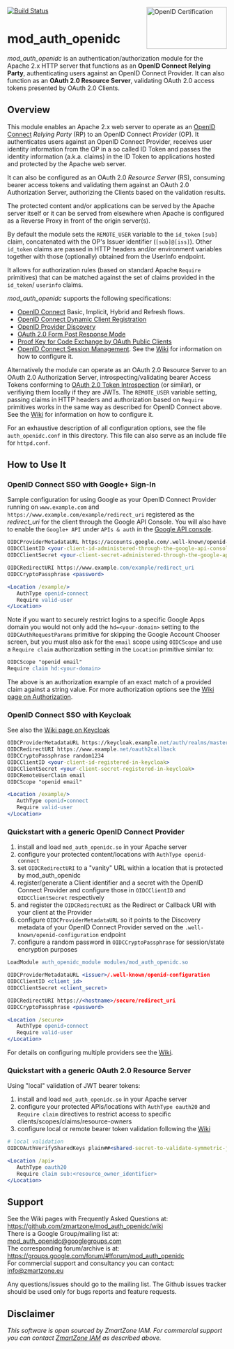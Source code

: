 [![Build Status](https://travis-ci.org/zmartzone/mod_auth_openidc.svg?branch=master)](https://travis-ci.org/zmartzone/mod_auth_openidc)
[<img width="184" height="96" align="right" src="http://openid.net/wordpress-content/uploads/2016/04/oid-l-certification-mark-l-rgb-150dpi-90mm@2x.png" alt="OpenID Certification">](https://openid.net/certification)

mod_auth_openidc
================

*mod_auth_openidc* is an authentication/authorization module for the Apache 2.x
HTTP server that functions as an **OpenID Connect Relying Party**, authenticating users against an
OpenID Connect Provider. It can also function as an **OAuth 2.0 Resource Server**, validating 
OAuth 2.0 access tokens presented by OAuth 2.0 Clients.

Overview
--------

This module enables an Apache 2.x web server to operate as an [OpenID Connect](http://openid.net/specs/openid-connect-core-1_0.html)
*Relying Party* (RP) to an OpenID Connect *Provider* (OP). It authenticates users against an OpenID Connect Provider,
receives user identity information from the OP in a so called ID Token and passes the identity information
(a.k.a. claims) in the ID Token to applications hosted and protected by the Apache web server.

It can also be configured as an OAuth 2.0 *Resource Server* (RS), consuming bearer access tokens and validating
them against an OAuth 2.0 Authorization Server, authorizing the Clients based on the validation results.

The protected content and/or applications can be served by the Apache server itself or it can be served from elsewhere
when Apache is configured as a Reverse Proxy in front of the origin server(s).

By default the module sets the `REMOTE_USER` variable to the `id_token` `[sub]` claim, concatenated with the OP's Issuer
identifier (`[sub]@[iss]`). Other `id_token` claims are passed in HTTP headers and/or environment variables together with those
(optionally) obtained from the UserInfo endpoint.

It allows for authorization rules (based on standard Apache `Require` primitives) that can be matched against the set
of claims provided in the `id_token`/ `userinfo` claims.

*mod_auth_openidc* supports the following specifications:
- [OpenID Connect](http://openid.net/specs/openid-connect-core-1_0.html) Basic, Implicit, Hybrid and Refresh flows.
- [OpenID Connect Dynamic Client Registration](http://openid.net/specs/openid-connect-registration-1_0.html)
- [OpenID Provider Discovery](http://openid.net/specs/openid-connect-discovery-1_0.html)
- [OAuth 2.0 Form Post Response Mode](http://openid.net/specs/oauth-v2-form-post-response-mode-1_0.html)
- [Proof Key for Code Exchange by OAuth Public Clients](https://tools.ietf.org/html/rfc7636)
- [OpenID Connect Session Management](http://openid.net/specs/openid-connect-session-1_0.html). See the [Wiki](https://github.com/zmartzone/mod_auth_openidc/wiki/Session-Management) for information
on how to configure it.

Alternatively the module can operate as an OAuth 2.0 Resource Server to an OAuth 2.0 Authorization Server,
introspecting/validating bearer Access Tokens conforming to [OAuth 2.0 Token Introspection](https://tools.ietf.org/html/rfc7662) (or similar),
or verifiying them locally if they are JWTs.
The `REMOTE_USER` variable setting, passing claims in HTTP headers and authorization based on `Require` primitives
works in the same way as described for OpenID Connect above. See the [Wiki](https://github.com/zmartzone/mod_auth_openidc/wiki/OAuth-2.0-Resource-Server) for information
on how to configure it.

For an exhaustive description of all configuration options, see the file `auth_openidc.conf`
in this directory. This file can also serve as an include file for `httpd.conf`.

How to Use It  
-------------

### OpenID Connect SSO with Google+ Sign-In

Sample configuration for using Google as your OpenID Connect Provider running on
`www.example.com` and `https://www.example.com/example/redirect_uri` registered
as the *redirect_uri* for the client through the Google API Console. You will also
have to enable the `Google+ API` under `APIs & auth` in the [Google API console](https://console.developers.google.com).

```apache
OIDCProviderMetadataURL https://accounts.google.com/.well-known/openid-configuration
OIDCClientID <your-client-id-administered-through-the-google-api-console>
OIDCClientSecret <your-client-secret-administered-through-the-google-api-console>

OIDCRedirectURI https://www.example.com/example/redirect_uri
OIDCCryptoPassphrase <password>

<Location /example/>
   AuthType openid-connect
   Require valid-user
</Location>
```

Note if you want to securely restrict logins to a specific Google Apps domain you would not only
add the `hd=<your-domain>` setting to the `OIDCAuthRequestParams` primitive for skipping the Google Account
Chooser screen, but you must also ask for the `email` scope using `OIDCScope` and use a `Require claim`
authorization setting in the `Location` primitive similar to:

```apache
OIDCScope "openid email"
Require claim hd:<your-domain>
```

The above is an authorization example of an exact match of a provided claim against a string value.
For more authorization options see the [Wiki page on Authorization](https://github.com/zmartzone/mod_auth_openidc/wiki/Authorization).

### OpenID Connect SSO with Keycloak

See also the [Wiki page on Keycloak](https://github.com/zmartzone/mod_auth_openidc/wiki/Keycloak)

```apache
OIDCProviderMetadataURL https://keycloak.example.net/auth/realms/master/.well-known/openid-configuration
OIDCRedirectURI https://www.example.net/oauth2callback
OIDCCryptoPassphrase random1234
OIDCClientID <your-client-id-registered-in-keycloak>
OIDCClientSecret <your-client-secret-registered-in-keycloak>
OIDCRemoteUserClaim email
OIDCScope "openid email"

<Location /example/>
   AuthType openid-connect
   Require valid-user
</Location>
```

### Quickstart with a generic OpenID Connect Provider

1. install and load `mod_auth_openidc.so` in your Apache server
1. configure your protected content/locations with `AuthType openid-connect`
1. set `OIDCRedirectURI` to a "vanity" URL within a location that is protected by mod_auth_openidc
1. register/generate a Client identifier and a secret with the OpenID Connect Provider and configure those in `OIDCClientID` and `OIDCClientSecret` respectively
1. and register the `OIDCRedirectURI` as the Redirect or Callback URI with your client at the Provider
1. configure `OIDCProviderMetadataURL` so it points to the Discovery metadata of your OpenID Connect Provider served on the `.well-known/openid-configuration` endpoint
1. configure a random password in `OIDCCryptoPassphrase` for session/state encryption purposes

```apache
LoadModule auth_openidc_module modules/mod_auth_openidc.so

OIDCProviderMetadataURL <issuer>/.well-known/openid-configuration
OIDCClientID <client_id>
OIDCClientSecret <client_secret>

OIDCRedirectURI https://<hostname>/secure/redirect_uri
OIDCCryptoPassphrase <password>

<Location /secure>
   AuthType openid-connect
   Require valid-user
</Location>
```
For details on configuring multiple providers see the [Wiki](https://github.com/zmartzone/mod_auth_openidc/wiki/Multiple-Providers).

### Quickstart with a generic OAuth 2.0 Resource Server

Using "local" validation of JWT bearer tokens:

1. install and load `mod_auth_openidc.so` in your Apache server
1. configure your protected APIs/locations with `AuthType oauth20` and `Require claim` directives to restrict access to specific clients/scopes/claims/resource-owners
1. configure local or remote bearer token validation following the [Wiki](https://github.com/zmartzone/mod_auth_openidc/wiki/OAuth-2.0-Resource-Server)

```apache
# local validation
OIDCOAuthVerifySharedKeys plain##<shared-secret-to-validate-symmetric-jwt-signatures>

<Location /api>
   AuthType oauth20
   Require claim sub:<resource_owner_identifier>
</Location>
```

Support
-------

See the Wiki pages with Frequently Asked Questions at:  
  https://github.com/zmartzone/mod_auth_openidc/wiki   
There is a Google Group/mailing list at:  
  [mod_auth_openidc@googlegroups.com](mailto:mod_auth_openidc@googlegroups.com)  
The corresponding forum/archive is at:  
  https://groups.google.com/forum/#!forum/mod_auth_openidc  
For commercial support and consultancy you can contact:  
  [info@zmartzone.eu](mailto:info@zmartzone.eu)  

Any questions/issues should go to the mailing list. The Github issues tracker should be used only for bugs reports and feature requests.

Disclaimer
----------

*This software is open sourced by ZmartZone IAM. For commercial support
you can contact [ZmartZone IAM](https://www.zmartzone.eu) as described above.*

